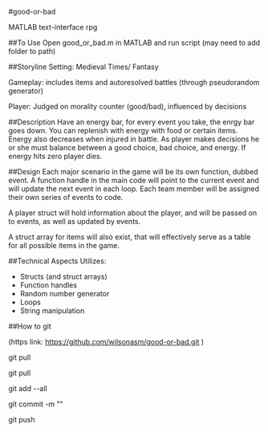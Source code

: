 #good-or-bad

MATLAB text-interface rpg

##To Use
Open good_or_bad.m in MATLAB and run script (may need to add folder to path)

##Storyline
Setting: Medieval Times/ Fantasy

Gameplay: includes items and autoresolved battles (through pseudorandom generator)

Player: Judged on morality counter (good/bad), influenced by decisions


##Description
Have an energy bar, for every event you take, the enrgy bar goes down. You 
can replenish with energy with food or certain items. Energy also decreases 
when injured in battle. As player makes decisions he or she must balance
between a good choice, bad choice, and energy. If energy hits zero player
dies. 

##Design
Each major scenario in the game will be its own function, dubbed event. A
function handle in the main code will point to the current event and will
update the next event in each loop. Each team member will be assigned their
own series of events to code.

A player struct will hold information about the player, and will be passed
on to events, as well as updated by events. 

A struct array for items will also exist, that will effectively serve as a
table for all possible items in the game.

##Technical Aspects
Utilizes:
 - Structs (and struct arrays)
 - Function handles
 - Random number generator
 - Loops
 - String manipulation


##How to git

(https link: https://github.com/wilsonasm/good-or-bad.git )

git pull

<EDIT YOUR STUFF>

git pull <AGAIN>

git add --all

git commit -m "<PUT MESSAGE HERE>"

git push

<DONE>
